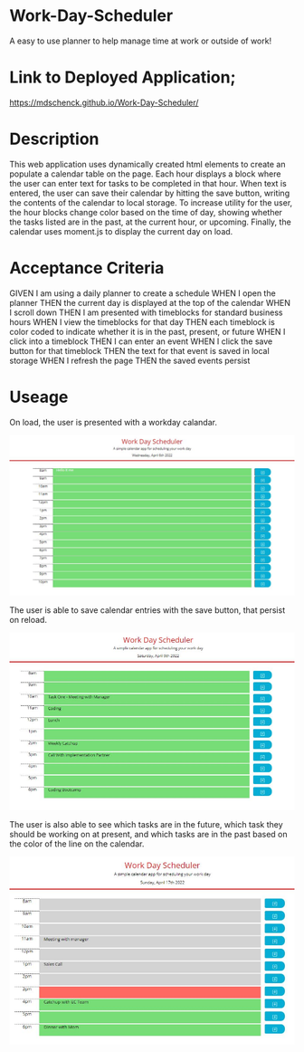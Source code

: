 # Work-Day-Scheduler

A easy to use planner to help manage time at work or outside of work!

# Link to Deployed Application;

https://mdschenck.github.io/Work-Day-Scheduler/

# Description

This web application uses dynamically created html elements to create an populate a calendar table on the page. Each hour displays a block where the user can enter text for tasks to be completed in that hour. When text is entered, the user can save their calendar by hitting the save button, writing the contents of the calendar to local storage. To increase utility for the user, the hour blocks change color based on the time of day, showing whether the tasks listed are in the past, at the current hour, or upcoming. Finally, the calendar uses moment.js to display the current day on load.

# Acceptance Criteria

GIVEN I am using a daily planner to create a schedule
WHEN I open the planner
THEN the current day is displayed at the top of the calendar
WHEN I scroll down
THEN I am presented with timeblocks for standard business hours
WHEN I view the timeblocks for that day
THEN each timeblock is color coded to indicate whether it is in the past, present, or future
WHEN I click into a timeblock
THEN I can enter an event
WHEN I click the save button for that timeblock
THEN the text for that event is saved in local storage
WHEN I refresh the page
THEN the saved events persist

# Useage

On load, the user is presented with a workday calandar.

![Screenshot showing deployed website calendar display](assets/images/workdayCalendar-screenshot1.JPG)

The user is able to save calendar entries with the save button, that persist on reload.

![Screenshot showing deployed website calendar display](assets/images/workdayCalendar-screenshot3.JPG)

The user is also able to see which tasks are in the future, which task they should be working on at present, and which tasks are in the past based on the color of the line on the calendar.

![Screenshot showing deployed website calendar display](assets/images/workdayCalendar-screenshot4.JPG)
